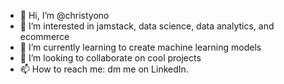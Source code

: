 - 👋 Hi, I’m @christyono
- 👀 I’m interested in jamstack, data science, data analytics, and ecommerce
- 🌱 I’m currently learning to create machine learning models
- 💞️ I’m looking to collaborate on cool projects
- 📫 How to reach me: dm me on LinkedIn.

<!---
christyono/christyono is a ✨ special ✨ repository because its `README.md` (this file) appears on your GitHub profile.
You can click the Preview link to take a look at your changes.
--->
